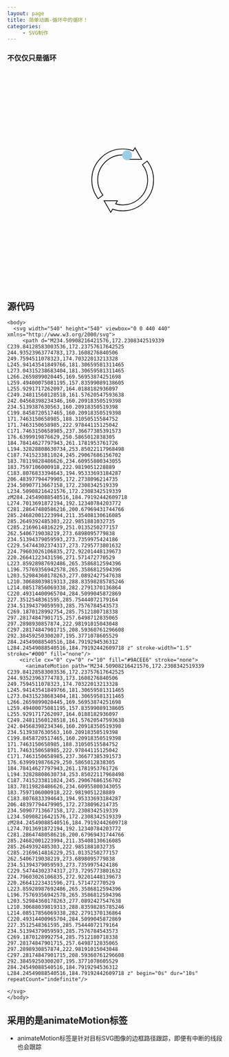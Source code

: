 ```yaml
---
layout: page
title: 简单动画-循环中的循环！
categories:
     - SVG制作
---
```


### 不仅仅只是循环

<html>
<head>
  <meta charset="UTF-8">
  <meta name="viewport">
  <meta http-equiv="X-UA-Compatible" content="ie=edge">
  <title>Document</title>
</head>
<body>
  <svg width="540" height="540" viewbox="0 0 440 440" xmlns="http://www.w3.org/2000/svg">
     <path d="M234.50908216421576,172.2308342519339 C239.84128583003536,172.23757617642525 244.93523963774783,173.1608276840506 249.7594511078323,174.70322013213328 L245.94143541849766,181.30659581311465 L273.04315238683404,181.30659581311465 L266.2659899020445,169.56953874251698 L259.49400075081195,157.83599089138605 L255.9291717262097,164.0188182936097 C249.24811560128518,161.57620547593638 242.04568398234346,160.20918350519398 234.5139387630563,160.20918350519398 C199.8458720517465,160.20918350519398 171.7463150658985,188.31050515584752 171.7463150658985,222.97844115125042 C171.7463150658985,237.36677385391573 176.6399919876629,250.5865012838305 184.78414627797943,261.1781953761726 L194.32828808630734,253.85022117968498 C187.7415233811024,245.29067686156702 183.78119828486626,234.60955800343055 183.7597106000918,222.9819051228889 C183.8076833394643,194.95333693184287 206.48397794479905,172.2738096214735 234.50907713667158,172.2308342519339 L234.50908216421576,172.2308342519339 zM284.24549088540516,184.79192442609718 L274.7013691872194,192.12340784203772 C281.28647480586216,200.67969431744766 285.24682001223994,211.35408130616085 285.2649392485303,222.9851881032735 C285.2169614816229,251.0135250277157 262.5406719038219,273.6898095779838 234.51394379059593,273.7359975424186 C229.54744302374317,273.7295773801632 224.79603026106835,272.92201448139673 220.26641223431596,271.571472770529 L223.85928987692486,265.3586812594396 L196.75769356942578,265.3586812594396 L203.52984360178263,277.0892427547638 L210.30688039819313,288.83598285785246 L214.08517856069338,282.2791370136864 C220.49314400965704,284.5099045872869 227.3512548361595,285.75444072179164 234.51394379059593,285.7576784543573 C269.1870128992754,285.7512180718338 297.28174847901715,257.6498712835065 297.2898930857874,222.98191015043048 C297.28174847901715,208.59360761296608 292.38459250300207,195.3771078605529 284.24549088540516,184.7919294536312 L284.24549088540516,184.79192442609718 z" stroke-width="1.5" stroke="#000" fill="none"/>
    <circle cx="0" cy="0" r="10" fill="#9ACEE6" stroke="none">
      <animateMotion path="M234.50908216421576,172.2308342519339 C239.84128583003536,172.23757617642525 244.93523963774783,173.1608276840506 249.7594511078323,174.70322013213328 L245.94143541849766,181.30659581311465 L273.04315238683404,181.30659581311465 L266.2659899020445,169.56953874251698 L259.49400075081195,157.83599089138605 L255.9291717262097,164.0188182936097 C249.24811560128518,161.57620547593638 242.04568398234346,160.20918350519398 234.5139387630563,160.20918350519398 C199.8458720517465,160.20918350519398 171.7463150658985,188.31050515584752 171.7463150658985,222.97844115125042 C171.7463150658985,237.36677385391573 176.6399919876629,250.5865012838305 184.78414627797943,261.1781953761726 L194.32828808630734,253.85022117968498 C187.7415233811024,245.29067686156702 183.78119828486626,234.60955800343055 183.7597106000918,222.9819051228889 C183.8076833394643,194.95333693184287 206.48397794479905,172.2738096214735 234.50907713667158,172.2308342519339 L234.50908216421576,172.2308342519339 zM284.24549088540516,184.79192442609718 L274.7013691872194,192.12340784203772 C281.28647480586216,200.67969431744766 285.24682001223994,211.35408130616085 285.2649392485303,222.9851881032735 C285.2169614816229,251.0135250277157 262.5406719038219,273.6898095779838 234.51394379059593,273.7359975424186 C229.54744302374317,273.7295773801632 224.79603026106835,272.92201448139673 220.26641223431596,271.571472770529 L223.85928987692486,265.3586812594396 L196.75769356942578,265.3586812594396 L203.52984360178263,277.0892427547638 L210.30688039819313,288.83598285785246 L214.08517856069338,282.2791370136864 C220.49314400965704,284.5099045872869 227.3512548361595,285.75444072179164 234.51394379059593,285.7576784543573 C269.1870128992754,285.7512180718338 297.28174847901715,257.6498712835065 297.2898930857874,222.98191015043048 C297.28174847901715,208.59360761296608 292.38459250300207,195.3771078605529 284.24549088540516,184.7919294536312 L284.24549088540516,184.79192442609718 z" begin="0s" dur="10s" repeatCount="indefinite"/>
    
</svg>
</body>
</html>

## 源代码
    <body>
      <svg width="540" height="540" viewbox="0 0 440 440" xmlns="http://www.w3.org/2000/svg">
         <path d="M234.50908216421576,172.2308342519339 C239.84128583003536,172.23757617642525 244.93523963774783,173.1608276840506 249.7594511078323,174.70322013213328 L245.94143541849766,181.30659581311465 L273.04315238683404,181.30659581311465 L266.2659899020445,169.56953874251698 L259.49400075081195,157.83599089138605 L255.9291717262097,164.0188182936097 C249.24811560128518,161.57620547593638 242.04568398234346,160.20918350519398 234.5139387630563,160.20918350519398 C199.8458720517465,160.20918350519398 171.7463150658985,188.31050515584752 171.7463150658985,222.97844115125042 C171.7463150658985,237.36677385391573 176.6399919876629,250.5865012838305 184.78414627797943,261.1781953761726 L194.32828808630734,253.85022117968498 C187.7415233811024,245.29067686156702 183.78119828486626,234.60955800343055 183.7597106000918,222.9819051228889 C183.8076833394643,194.95333693184287 206.48397794479905,172.2738096214735 234.50907713667158,172.2308342519339 L234.50908216421576,172.2308342519339 zM284.24549088540516,184.79192442609718 L274.7013691872194,192.12340784203772 C281.28647480586216,200.67969431744766 285.24682001223994,211.35408130616085 285.2649392485303,222.9851881032735 C285.2169614816229,251.0135250277157 262.5406719038219,273.6898095779838 234.51394379059593,273.7359975424186 C229.54744302374317,273.7295773801632 224.79603026106835,272.92201448139673 220.26641223431596,271.571472770529 L223.85928987692486,265.3586812594396 L196.75769356942578,265.3586812594396 L203.52984360178263,277.0892427547638 L210.30688039819313,288.83598285785246 L214.08517856069338,282.2791370136864 C220.49314400965704,284.5099045872869 227.3512548361595,285.75444072179164 234.51394379059593,285.7576784543573 C269.1870128992754,285.7512180718338 297.28174847901715,257.6498712835065 297.2898930857874,222.98191015043048 C297.28174847901715,208.59360761296608 292.38459250300207,195.3771078605529 284.24549088540516,184.7919294536312 L284.24549088540516,184.79192442609718 z" stroke-width="1.5" stroke="#000" fill="none"/>
        <circle cx="0" cy="0" r="10" fill="#9ACEE6" stroke="none">
          <animateMotion path="M234.50908216421576,172.2308342519339 C239.84128583003536,172.23757617642525 244.93523963774783,173.1608276840506 249.7594511078323,174.70322013213328 L245.94143541849766,181.30659581311465 L273.04315238683404,181.30659581311465 L266.2659899020445,169.56953874251698 L259.49400075081195,157.83599089138605 L255.9291717262097,164.0188182936097 C249.24811560128518,161.57620547593638 242.04568398234346,160.20918350519398 234.5139387630563,160.20918350519398 C199.8458720517465,160.20918350519398 171.7463150658985,188.31050515584752 171.7463150658985,222.97844115125042 C171.7463150658985,237.36677385391573 176.6399919876629,250.5865012838305 184.78414627797943,261.1781953761726 L194.32828808630734,253.85022117968498 C187.7415233811024,245.29067686156702 183.78119828486626,234.60955800343055 183.7597106000918,222.9819051228889 C183.8076833394643,194.95333693184287 206.48397794479905,172.2738096214735 234.50907713667158,172.2308342519339 L234.50908216421576,172.2308342519339 zM284.24549088540516,184.79192442609718 L274.7013691872194,192.12340784203772 C281.28647480586216,200.67969431744766 285.24682001223994,211.35408130616085 285.2649392485303,222.9851881032735 C285.2169614816229,251.0135250277157 262.5406719038219,273.6898095779838 234.51394379059593,273.7359975424186 C229.54744302374317,273.7295773801632 224.79603026106835,272.92201448139673 220.26641223431596,271.571472770529 L223.85928987692486,265.3586812594396 L196.75769356942578,265.3586812594396 L203.52984360178263,277.0892427547638 L210.30688039819313,288.83598285785246 L214.08517856069338,282.2791370136864 C220.49314400965704,284.5099045872869 227.3512548361595,285.75444072179164 234.51394379059593,285.7576784543573 C269.1870128992754,285.7512180718338 297.28174847901715,257.6498712835065 297.2898930857874,222.98191015043048 C297.28174847901715,208.59360761296608 292.38459250300207,195.3771078605529 284.24549088540516,184.7919294536312 L284.24549088540516,184.79192442609718 z" begin="0s" dur="10s" repeatCount="indefinite"/>
        
    </svg>
    </body>

## 采用的是animateMotion标签

* animateMotion标签是针对目标SVG图像的边框路径跟踪，即便有中断的线段也会跟踪